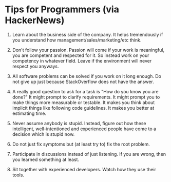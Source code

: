 # Tips for Programmers (via HackerNews)
1. Learn about the business side of the company. It helps tremendously if you understand how management/sales/marketing/etc think.

2. Don't follow your passion. Passion will come if your work is meaningful, you are competent and respected for it. So instead work on your competency in whatever field. Leave if the environment will never respect you anyways.

3. All software problems can be solved if you work on it long enough. Do not give up just because StackOverflow does not have the answer.

4. A really good question to ask for a task is "How do you know you are done?" It might prompt to clarify requirements. It might prompt you to make things more measurable or testable. It makes you think about implicit things like following code guidelines. It makes you better at estimating time.

5. Never assume anybody is stupid. Instead, figure out how these intelligent, well-intentioned and experienced people have come to a decision which is stupid now.

6. Do not just fix symptoms but (at least try to) fix the root problem.

7. Participate in discussions instead of just listening. If you are wrong, then you learned something at least.

8. Sit together with experienced developers. Watch how they use their tools.
